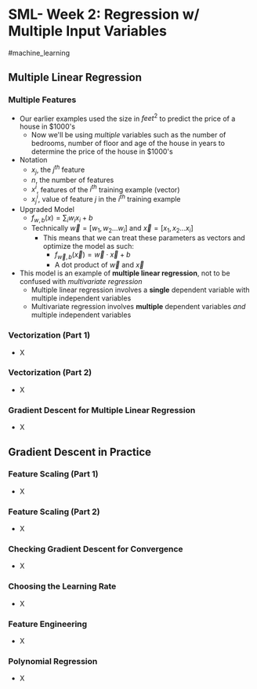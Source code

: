 # SML- Week 2: Regression w/ Multiple Input Variables

#machine_learning 

## Multiple Linear Regression

### Multiple Features

- Our earlier examples used the size in $feet^2$ to predict the price of a house in $1000's
	- Now we'll be using *multiple* variables such as the number of bedrooms, number of floor and age of the house in years to determine the price of the house in $1000's
- Notation
	- $x_j$, the $j^{th}$ feature
	- $n$, the number of features
	- $x^i$, features of the $i^{th}$ training example (vector)
	- $x_j^i$, value of feature $j$ in the $i^{th}$ training example
- Upgraded Model
	- $f_{w, b}(x) = \sum_{i} w_i x_i + b$
	- Technically $\overrightarrow{w} = [w_1, w_2 ... w_i]$ and $\overrightarrow{x} = [x_1, x_2 ... x_i]$
		- This means that we can treat these parameters as vectors and optimize the model as such:
			- $f_{\overrightarrow{w}, b}(\overrightarrow{x}) = \overrightarrow{w} \cdot \overrightarrow{x} + b$
			- A dot product of $\overrightarrow{w}$ and $\overrightarrow{x}$
- This model is an example of **multiple linear regression**, not to be confused with *multivariate regression*
	- Multiple linear regression involves a **single** dependent variable with multiple independent variables
	- Multivariate regression involves **multiple** dependent variables *and* multiple independent variables

### Vectorization (Part 1)

- X

### Vectorization (Part 2)
- X

### Gradient Descent for Multiple Linear Regression

- X

## Gradient Descent in Practice

### Feature Scaling (Part 1)

- X

### Feature Scaling (Part 2)

- X

### Checking Gradient Descent for Convergence

- X

### Choosing the Learning Rate

- X

### Feature Engineering

- X

### Polynomial Regression

- X